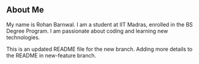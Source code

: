 ## About Me
My name is Rohan Barnwal. I am a student at IIT Madras, enrolled in the BS Degree Program. I am passionate about coding and learning new technologies.

This is an updated README file for the new branch.
Adding more details to the README in new-feature branch.

